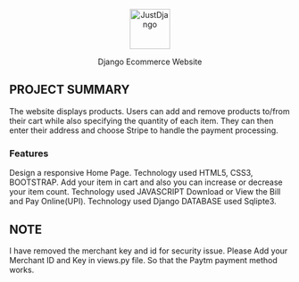 <p align="center">
  <p align="center">
    <a href="https://justdjango.com/?utm_source=github&utm_medium=logo" target="_blank">
      <img src="https://assets.justdjango.com/static/branding/logo.svg" alt="JustDjango" height="72">
    </a>
  </p>
  <p align="center">
      Django Ecommerce Website
  </p>
</p>

<h2>PROJECT SUMMARY</h2>
The website displays products. Users can add and remove products to/from their cart while also specifying the quantity of each item. 
They can then enter their address and choose Stripe to handle the payment processing.

<h3>Features</h3>
Design a responsive Home Page. Technology used HTML5, CSS3, BOOTSTRAP.
Add your item in cart and also you can increase or decrease your item count.
Technology used JAVASCRIPT
Download or View the Bill and Pay Online(UPI). Technology used Django
DATABASE used Sqlipte3.

<h2>NOTE</h2>
I have removed the merchant key and id for security issue.
Please Add your Merchant ID and Key in views.py file. So that the Paytm payment method works.


